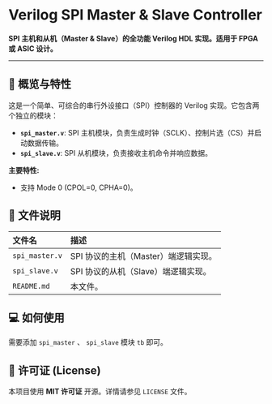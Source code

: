 # Verilog SPI Master & Slave Controller

**SPI 主机和从机（Master & Slave）的全功能 Verilog HDL 实现。适用于 FPGA 或 ASIC 设计。**

---

## 🚀 概览与特性

这是一个简单、可综合的串行外设接口（SPI）控制器的 Verilog 实现。它包含两个独立的模块：

* **`spi_master.v`**: SPI 主机模块，负责生成时钟（SCLK）、控制片选（CS）并启动数据传输。
* **`spi_slave.v`**: SPI 从机模块，负责接收主机命令并响应数据。

**主要特性:**
* 支持 Mode 0 (CPOL=0, CPHA=0)。

## 📁 文件说明

| 文件名 | 描述 |
| :--- | :--- |
| `spi_master.v` | SPI 协议的主机（Master）端逻辑实现。 |
| `spi_slave.v` | SPI 协议的从机（Slave）端逻辑实现。 |
| `README.md` | 本文件。 |

## 💻 如何使用

需要添加 `spi_master` 、 `spi_slave` 模块 `tb` 即可。


## 📜 许可证 (License)

本项目使用 **MIT 许可证** 开源。详情请参见 `LICENSE` 文件。
